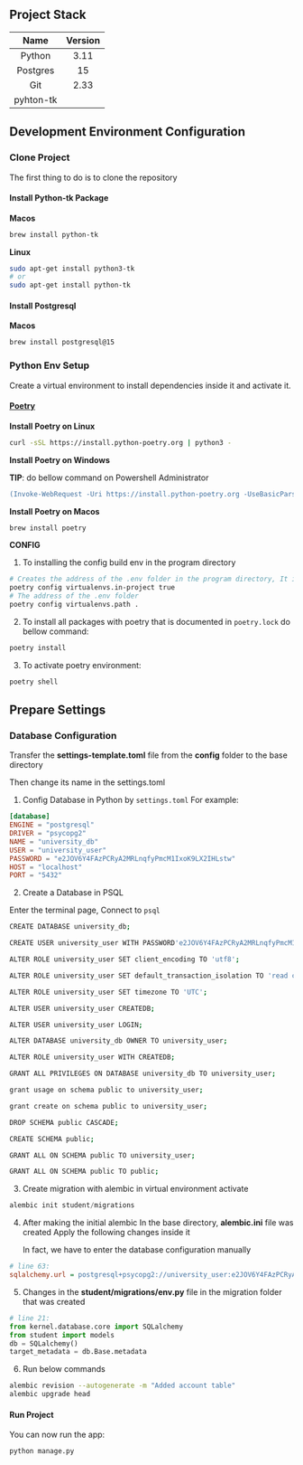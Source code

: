 ## Project Stack

| Name           | Version  |
|:--------------:|:--------:|
| Python         | 3.11     |
| Postgres       | 15       |
| Git            | 2.33     |
| pyhton-tk      |          |


## Development Environment Configuration

### Clone Project

The first thing to do is to clone the repository

#### Install Python-tk Package
__Macos__
```sh
brew install python-tk
```
__Linux__
```bash
sudo apt-get install python3-tk
# or
sudo apt-get install python-tk
```

#### Install Postgresql
__Macos__
```sh
brew install postgresql@15
```

### Python Env Setup

Create a virtual environment to install dependencies inside it and activate it.



#### [Poetry](https://python-poetry.org/docs/cli/#new)

__Install Poetry on Linux__

```sh
curl -sSL https://install.python-poetry.org | python3 -
```

__Install Poetry on Windows__

**TIP**: do bellow command on Powershell Administrator

```ps
(Invoke-WebRequest -Uri https://install.python-poetry.org -UseBasicParsing).Content | py -
```

__Install Poetry on Macos__

```sh
brew install poetry
```
__CONFIG__

1) To installing the config build env in the program directory

```sh
# Creates the address of the .env folder in the program directory, It is null by default
poetry config virtualenvs.in-project true
# The address of the .env folder
poetry config virtualenvs.path .
```


2) To install all packages with poetry that is documented in `poetry.lock` do bellow command:

```sh
poetry install
```

3) To activate poetry environment:

```sh
poetry shell
```

## Prepare Settings

### Database Configuration
Transfer the __settings-template.toml__ file from the __config__ folder to the base directory

Then change its name in the settings.toml

1) Config Database in Python by `settings.toml` For example:

```toml
[database]
ENGINE = "postgresql"
DRIVER = "psycopg2"
NAME = "university_db"
USER = "university_user"
PASSWORD = "e2JOV6Y4FAzPCRyA2MRLnqfyPmcM1IxoK9LX2IHLstw"
HOST = "localhost"
PORT = "5432"
```

2) Create a Database in PSQL
 
Enter the terminal page, Connect to `psql`

```sh
CREATE DATABASE university_db;

CREATE USER university_user WITH PASSWORD'e2JOV6Y4FAzPCRyA2MRLnqfyPmcM1IxoK9LX2IHLstw';

ALTER ROLE university_user SET client_encoding TO 'utf8';

ALTER ROLE university_user SET default_transaction_isolation TO 'read committed';

ALTER ROLE university_user SET timezone TO 'UTC';

ALTER USER university_user CREATEDB;

ALTER USER university_user LOGIN;

ALTER DATABASE university_db OWNER TO university_user;

ALTER ROLE university_user WITH CREATEDB;

GRANT ALL PRIVILEGES ON DATABASE university_db TO university_user;

grant usage on schema public to university_user;

grant create on schema public to university_user;

DROP SCHEMA public CASCADE;

CREATE SCHEMA public;

GRANT ALL ON SCHEMA public TO university_user;

GRANT ALL ON SCHEMA public TO public;
```

3) Create migration with alembic in virtual environment activate

```py
alembic init student/migrations
```
4) After making the initial alembic In the base directory, __alembic.ini__ file was created Apply the following changes inside it

	In fact, we have to enter the database configuration manually
```ini
# line 63:
sqlalchemy.url = postgresql+psycopg2://university_user:e2JOV6Y4FAzPCRyA2MRLnqfyPmcM1IxoK9LX2IHLstw@localhost:5432/university_db
```

5) Changes in the __student/migrations/env.py__ file in the migration folder that was created
```py
# line 21:
from kernel.database.core import SQLalchemy
from student import models
db = SQLalchemy()
target_metadata = db.Base.metadata
```

6) Run below commands
```sh
alembic revision --autogenerate -m "Added account table"
alembic upgrade head
```
#### Run Project

You can now run the app:

```sh
python manage.py
```
